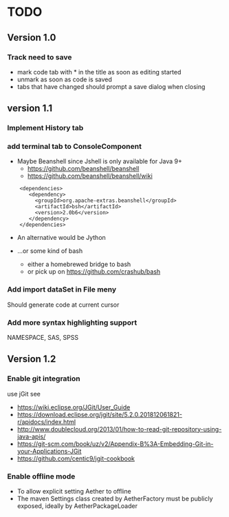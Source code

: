 # TODO
## Version 1.0
### Track need to save
- mark code tab with * in the title as soon as editing started
- unmark as soon as code is saved
- tabs that have changed should prompt a save dialog when closing

## version 1.1
### Implement History tab

### add terminal tab to ConsoleComponent
- Maybe Beanshell since Jshell is only available for Java 9+
    - https://github.com/beanshell/beanshell
    - https://github.com/beanshell/beanshell/wiki

````
    <dependencies>
       <dependency>
         <groupId>org.apache-extras.beanshell</groupId>
         <artifactId>bsh</artifactId>
         <version>2.0b6</version>
       </dependency>
    </dependencies>
````    

- An alternative would be Jython 

- ...or some kind of bash
    - either a homebrewed bridge to bash
    - or pick up on https://github.com/crashub/bash    
### Add import dataSet in File meny
Should generate code at current cursor

### Add more syntax highlighting support
NAMESPACE, SAS, SPSS

## Version 1.2
### Enable git integration
use jGit see 
- https://wiki.eclipse.org/JGit/User_Guide
- https://download.eclipse.org/jgit/site/5.2.0.201812061821-r/apidocs/index.html
- http://www.doublecloud.org/2013/01/how-to-read-git-repository-using-java-apis/
- https://git-scm.com/book/uz/v2/Appendix-B%3A-Embedding-Git-in-your-Applications-JGit
- https://github.com/centic9/jgit-cookbook
        
### Enable offline mode
- To allow explicit setting Aether to offline
- The maven Settings class created by AetherFactory must be publicly exposed,
ideally by AetherPackageLoader  